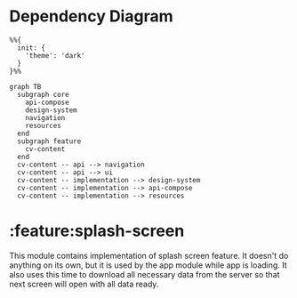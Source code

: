 # Dependency Diagram

```mermaid
%%{
  init: {
    'theme': 'dark'
  }
}%%

graph TB
  subgraph core
    api-compose
    design-system
    navigation
    resources
  end
  subgraph feature
    cv-content
  end
  cv-content -- api --> navigation
  cv-content -- api --> ui
  cv-content -- implementation --> design-system
  cv-content -- implementation --> api-compose
  cv-content -- implementation --> resources

```
# :feature:splash-screen

This module contains implementation of splash screen feature. It doesn't do anything on its own, but it is used by the app module while app
is loading.
It also uses this time to download all necessary data from the server so that next screen will open with all data ready.